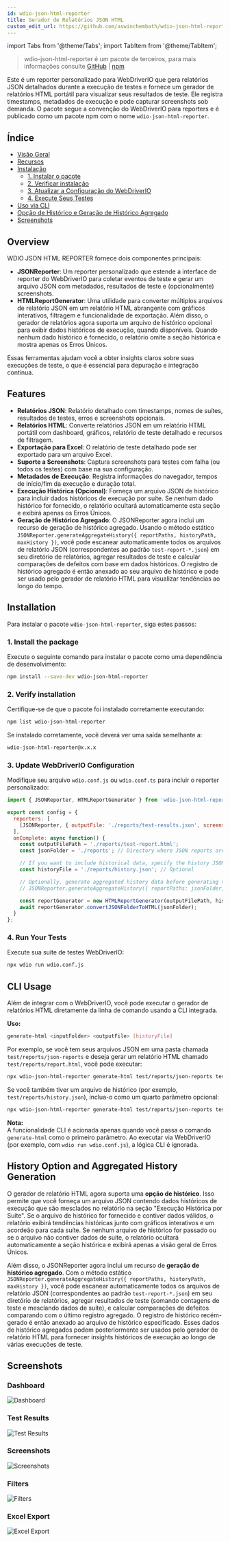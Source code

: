 ```yaml
---
id: wdio-json-html-reporter
title: Gerador de Relatórios JSON HTML
custom_edit_url: https://github.com/aswinchembath/wdio-json-html-reporter/edit/main/README.md
---
```


import Tabs from '@theme/Tabs';
import TabItem from '@theme/TabItem';

> wdio-json-html-reporter é um pacote de terceiros, para mais informações consulte [GitHub](https://github.com/aswinchembath/wdio-json-html-reporter) | [npm](https://www.npmjs.com/package/wdio-json-html-reporter)

Este é um reporter personalizado para WebDriverIO que gera relatórios JSON detalhados durante a execução de testes e fornece um gerador de relatórios HTML portátil para visualizar seus resultados de teste. Ele registra timestamps, metadados de execução e pode capturar screenshots sob demanda. O pacote segue a convenção do WebDriverIO para reporters e é publicado como um pacote npm com o nome `wdio-json-html-reporter`.

## Índice

- [Visão Geral](#overview)
- [Recursos](#features)
- [Instalação](#installation)
  - [1. Instalar o pacote](#1-install-the-package)
  - [2. Verificar instalação](#2-verify-installation)
  - [3. Atualizar a Configuração do WebDriverIO](#3-update-webdriverio-configuration)
  - [4. Execute Seus Testes](#4-run-your-tests)
- [Uso via CLI](#cli-usage)
- [Opção de Histórico e Geração de Histórico Agregado](#history-option-and-aggregated-history-generation)
- [Screenshots](#screenshots)

## Overview

WDIO JSON HTML REPORTER fornece dois componentes principais:

- **JSONReporter**: Um reporter personalizado que estende a interface de reporter do WebDriverIO para coletar eventos de teste e gerar um arquivo JSON com metadados, resultados de teste e (opcionalmente) screenshots.
- **HTMLReportGenerator**: Uma utilidade para converter múltiplos arquivos de relatório JSON em um relatório HTML abrangente com gráficos interativos, filtragem e funcionalidade de exportação. Além disso, o gerador de relatórios agora suporta um arquivo de histórico opcional para exibir dados históricos de execução, quando disponíveis. Quando nenhum dado histórico é fornecido, o relatório omite a seção histórica e mostra apenas os Erros Únicos.

Essas ferramentas ajudam você a obter insights claros sobre suas execuções de teste, o que é essencial para depuração e integração contínua.

## Features

- **Relatórios JSON**: Relatório detalhado com timestamps, nomes de suítes, resultados de testes, erros e screenshots opcionais.
- **Relatórios HTML**: Converte relatórios JSON em um relatório HTML portátil com dashboard, gráficos, relatório de teste detalhado e recursos de filtragem.
- **Exportação para Excel**: O relatório de teste detalhado pode ser exportado para um arquivo Excel.
- **Suporte a Screenshots**: Captura screenshots para testes com falha (ou todos os testes) com base na sua configuração.
- **Metadados de Execução**: Registra informações do navegador, tempos de início/fim da execução e duração total.
- **Execução Histórica (Opcional)**: Forneça um arquivo JSON de histórico para incluir dados históricos de execução por suíte. Se nenhum dado histórico for fornecido, o relatório ocultará automaticamente esta seção e exibirá apenas os Erros Únicos.
- **Geração de Histórico Agregado**: O JSONReporter agora inclui um recurso de geração de histórico agregado. Usando o método estático `JSONReporter.generateAggregateHistory({ reportPaths, historyPath, maxHistory })`, você pode escanear automaticamente todos os arquivos de relatório JSON (correspondentes ao padrão `test-report-*.json`) em seu diretório de relatórios, agregar resultados de teste e calcular comparações de defeitos com base em dados históricos. O registro de histórico agregado é então anexado ao seu arquivo de histórico e pode ser usado pelo gerador de relatório HTML para visualizar tendências ao longo do tempo.

## Installation

Para instalar o pacote `wdio-json-html-reporter`, siga estes passos:

### 1. Install the package

Execute o seguinte comando para instalar o pacote como uma dependência de desenvolvimento:

```bash
npm install --save-dev wdio-json-html-reporter
```

### 2. Verify installation

Certifique-se de que o pacote foi instalado corretamente executando:

```bash
npm list wdio-json-html-reporter
```

Se instalado corretamente, você deverá ver uma saída semelhante a:

```bash
wdio-json-html-reporter@x.x.x
```

### 3. Update WebDriverIO Configuration

Modifique seu arquivo `wdio.conf.js` ou `wdio.conf.ts` para incluir o reporter personalizado:

```javascript
import { JSONReporter, HTMLReportGenerator } from 'wdio-json-html-reporter';

export const config = {
  reporters: [
    [JSONReporter, { outputFile: './reports/test-results.json', screenshotOption: 'OnFailure' }],  // Options: "No", "OnFailure", "Full"
  ],
  onComplete: async function() {
    const outputFilePath = './reports/test-report.html';
    const jsonFolder = './reports'; // Directory where JSON reports are saved

    // If you want to include historical data, specify the history JSON file path here.
    const historyFile = './reports/history.json'; // Optional

    // Optionally, generate aggregated history data before generating the HTML report.
    // JSONReporter.generateAggregateHistory({ reportPaths: jsonFolder, historyPath: historyFile });

    const reportGenerator = new HTMLReportGenerator(outputFilePath, historyFile);
    await reportGenerator.convertJSONFolderToHTML(jsonFolder);
  }
};
```

### 4. Run Your Tests

Execute sua suíte de testes WebDriverIO:

```bash
npx wdio run wdio.conf.js
```

## CLI Usage

Além de integrar com o WebDriverIO, você pode executar o gerador de relatórios HTML diretamente da linha de comando usando a CLI integrada.

**Uso:**

```bash
generate-html <inputFolder> <outputFile> [historyFile]
```

Por exemplo, se você tem seus arquivos JSON em uma pasta chamada `test/reports/json-reports` e deseja gerar um relatório HTML chamado `test/reports/report.html`, você pode executar:

```bash
npx wdio-json-html-reporter generate-html test/reports/json-reports test/reports/report.html
```

Se você também tiver um arquivo de histórico (por exemplo, `test/reports/history.json`), inclua-o como um quarto parâmetro opcional:

```bash
npx wdio-json-html-reporter generate-html test/reports/json-reports test/reports/report.html test/reports/history.json
```

**Nota:**  
A funcionalidade CLI é acionada apenas quando você passa o comando `generate-html` como o primeiro parâmetro. Ao executar via WebDriverIO (por exemplo, com `wdio run wdio.conf.js`), a lógica CLI é ignorada.

## History Option and Aggregated History Generation

O gerador de relatório HTML agora suporta uma **opção de histórico**. Isso permite que você forneça um arquivo JSON contendo dados históricos de execução que são mesclados no relatório na seção "Execução Histórica por Suíte". Se o arquivo de histórico for fornecido e contiver dados válidos, o relatório exibirá tendências históricas junto com gráficos interativos e um acordeão para cada suíte. Se nenhum arquivo de histórico for passado ou se o arquivo não contiver dados de suíte, o relatório ocultará automaticamente a seção histórica e exibirá apenas a visão geral de Erros Únicos.

Além disso, o JSONReporter agora inclui um recurso de **geração de histórico agregado**. Com o método estático `JSONReporter.generateAggregateHistory({ reportPaths, historyPath, maxHistory })`, você pode escanear automaticamente todos os arquivos de relatório JSON (correspondentes ao padrão `test-report-*.json`) em seu diretório de relatórios, agregar resultados de teste (somando contagens de teste e mesclando dados de suíte), e calcular comparações de defeitos comparando com o último registro agregado. O registro de histórico recém-gerado é então anexado ao arquivo de histórico especificado. Esses dados de histórico agregados podem posteriormente ser usados pelo gerador de relatório HTML para fornecer insights históricos de execução ao longo de várias execuções de teste.

## Screenshots

### Dashboard  
![Dashboard](https://github.com/aswinchembath/wdio-json-html-reporter/blob/main/lib/assets/dashboard.png)

### Test Results  
![Test Results](https://github.com/aswinchembath/wdio-json-html-reporter/blob/main/lib/assets/testdetails.png)

### Screenshots  
![Screenshots](https://github.com/aswinchembath/wdio-json-html-reporter/blob/main/lib/assets/screesnshots.png)

### Filters  
![Filters](https://github.com/aswinchembath/wdio-json-html-reporter/blob/main/lib/assets/filters.png)

### Excel Export  
![Excel Export](https://github.com/aswinchembath/wdio-json-html-reporter/blob/main/lib/assets/exportedfile.png)